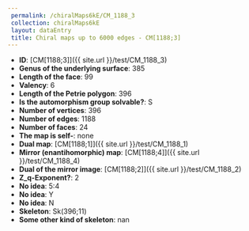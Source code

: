 ```yaml
--- 
 permalink: /chiralMaps6kE/CM_1188_3 
 collection: chiralMaps6kE
 layout: dataEntry
 title: Chiral maps up to 6000 edges - CM[1188;3]
---
```


- **ID**: [CM[1188;3]]({{ site.url }}/test/CM_1188_3)
- **Genus of the underlying surface**: 385
- **Length of the face**: 99
- **Valency**: 6
- **Length of the Petrie polygon**: 396
- **Is the automorphism group solvable?**: S
- **Number of vertices**: 396
- **Number of edges**: 1188
- **Number of faces**: 24
- **The map is self-**: none
- **Dual map**: [CM[1188;1]]({{ site.url }}/test/CM_1188_1)
- **Mirror (enantihomorphic) map**: [CM[1188;4]]({{ site.url }}/test/CM_1188_4)
- **Dual of the mirror image**: [CM[1188;2]]({{ site.url }}/test/CM_1188_2)
- **Z_q-Exponent?**: 2
- **No idea**:  5:4
- **No idea**: Y
- **No idea**: N
- **Skeleton**: Sk(396;11)
- **Some other kind of skeleton**: nan
